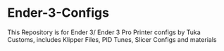 # Ender-3-Configs
This Repository is for Ender 3/ Ender 3 Pro Printer configs by Tuka Customs, includes Klipper Files, PID Tunes, Slicer Configs and materials
